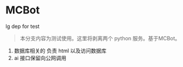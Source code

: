 # MCBot

lg dep for test

> 本分支内容为测试使用。这里将剥离两个 python 服务。基于MCBot。

1. 数据库相关的 负责 html 以及访问数据库
2. ai 接口保留向公网调用